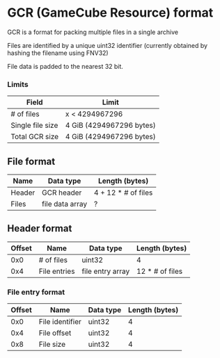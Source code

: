 # GCR (GameCube Resource) format

GCR is a format for packing multiple files in a single archive 

Files are identified by a unique uint32 identifier (currently obtained by hashing the filename using FNV32)

File data is padded to the nearest 32 bit.

### Limits

| Field | Limit |
|-------|-------|
| # of files | x < 4294967296 |
| Single file size | 4 GiB (4294967296 bytes) | 
| Total GCR size | 4 GiB (4294967296 bytes) |

## File format

| Name | Data type | Length (bytes) |
|------|-----------|----------------|
| Header | GCR header | 4 + 12 * # of files |
| Files | file data array | ? |

## Header format

| Offset | Name | Data type | Length (bytes) |
|--------|------|-----------|----------------|
| 0x0 | # of files | uint32 | 4 |
| 0x4 | File entries | file entry array | 12 * # of files

### File entry format

| Offset | Name | Data type | Length (bytes) |
|--------|------|-----------|----------------|
| 0x0 | File identifier | uint32 | 4 |
| 0x4 | File offset | uint32 | 4 |
| 0x8 | File size | uint32 | 4 |